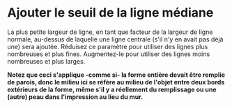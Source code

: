 Ajouter le seuil de la ligne médiane
====

La plus petite largeur de ligne, en tant que facteur de la largeur de ligne normale, au-dessus de laquelle une ligne centrale (s'il n'y en avait pas déjà une) sera ajoutée. Réduisez ce paramètre pour utiliser des lignes plus nombreuses et plus fines. Augmentez-le pour utiliser des lignes moins nombreuses et plus larges. 

**Notez que ceci s'applique -comme si- la forme entière devait être remplie de parois, donc le milieu ici se réfère au milieu de l'objet entre deux bords extérieurs de la forme, même s'il y a réellement du remplissage ou une (autre) peau dans l'impression au lieu du mur.**
 